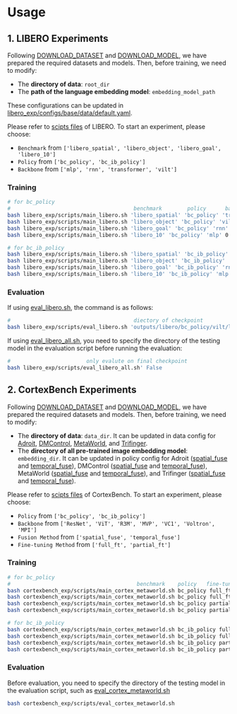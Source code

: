 # Usage

## 1. LIBERO Experiments

Following [DOWNLOAD_DATASET](documents/DOWNLOAD_DATASET.md) and [DOWNLOAD_MODEL](documents/DOWNLOAD_MODEL.md), we have prepared the required datasets and models.
Then, before training, we need to modify:

- The **directory of data**: `root_dir`
- The **path of the language embedding model**: `embedding_model_path`

These configurations can be updated in [libero_exp/configs/base/data/default.yaml](../libero_exp/configs/base/data/default.yaml).

Please refer to [scipts files](libero_exp/scripts) of LIBERO.
To start an experiment, please choose:
- `Benchmark` from `['libero_spatial', 'libero_object', 'libero_goal', 'libero_10']`
- `Policy` from `['bc_policy', 'bc_ib_policy']`
- `Backbone` from `['mlp', 'rnn', 'transformer', 'vilt']`

### Training 

```bash
# for bc_policy
#                                       benchmark        policy      backbone     train_ratio seed
bash libero_exp/scripts/main_libero.sh 'libero_spatial' 'bc_policy' 'transformer' 0.9 0
bash libero_exp/scripts/main_libero.sh 'libero_object' 'bc_policy' 'vilt' 0.9 0
bash libero_exp/scripts/main_libero.sh 'libero_goal' 'bc_policy' 'rnn' 0.9 0
bash libero_exp/scripts/main_libero.sh 'libero_10' 'bc_policy' 'mlp' 0.9 0

# for bc_ib_policy
bash libero_exp/scripts/main_libero.sh 'libero_spatial' 'bc_ib_policy' 'transformer' 0.9 0
bash libero_exp/scripts/main_libero.sh 'libero_object' 'bc_ib_policy' 'vilt' 0.9 0
bash libero_exp/scripts/main_libero.sh 'libero_goal' 'bc_ib_policy' 'rnn' 0.9 0
bash libero_exp/scripts/main_libero.sh 'libero_10' 'bc_ib_policy' 'mlp' 0.9 0
```

### Evaluation

If using [eval_libero.sh](../libero_exp/scripts/eval_libero.sh), the command is as follows:

```bash
#                                       diectory of checkpoint            only evalute on final checkpoint
bash libero_exp/scripts/eval_libero.sh 'outputs/libero/bc_policy/vilt/libero_goal/1130_1137_seed0' False
```

If using [eval_libero_all.sh](../libero_exp/scripts/eval_libero_all.sh), you need to specify the directory of the testing model in the evaluation script before running the evaluation:

```bash
#                        only evalute on final checkpoint
bash libero_exp/scripts/eval_libero_all.sh' False
```


## 2. CortexBench Experiments

Following [DOWNLOAD_DATASET](documents/DOWNLOAD_DATASET.md) and [DOWNLOAD_MODEL](documents/DOWNLOAD_MODEL.md), we have prepared the required datasets and models.
Then, before training, we need to modify:

- The **directory of data**: `data_dir`. It can be updated in data config for [Adroit](../cortexbench_exp/configs/adroit/base/data/default.yaml), [DMControl](../cortexbench_exp/configs/dmcontrol/base/data/default.yaml), [MetaWorld](../cortexbench_exp/configs/metaworld/base/data/default.yaml), and [Trifinger](../cortexbench_exp/configs/trifinger/base/data/default.yaml).
- The **directory of all pre-trained image embedding model**: `embedding_dir`. It can be updated in policy config for 
Adroit ([spatial_fuse](../cortexbench_exp/configs/adroit/base/policy/spatial_fuse.yaml) and [temporal_fuse](../cortexbench_exp/configs/adroit/base/policy/temporal_fuse.yaml)), 
DMControl ([spatial_fuse](../cortexbench_exp/configs/dmcontrol/base/policy/spatial_fuse.yaml) and [temporal_fuse](../cortexbench_exp/configs/dmcontrol/base/policy/temporal_fuse.yaml)), 
MetaWorld ([spatial_fuse](../cortexbench_exp/configs/metaworld/base/policy/spatial_fuse.yaml) and [temporal_fuse](../cortexbench_exp/configs/metaworld/base/policy/temporal_fuse.yaml)), and 
Trifinger ([spatial_fuse](../cortexbench_exp/configs/trifinger/base/policy/spatial_fuse.yaml) and [temporal_fuse](../cortexbench_exp/configs/trifinger/base/policy/temporal_fuse.yaml)).



Please refer to [scipts files](cortexbench_exp/scripts) of CortexBench.
To start an experiment, please choose:

- `Policy` from `['bc_policy', 'bc_ib_policy']`
- `Backbone` from `['ResNet', 'ViT', 'R3M', 'MVP', 'VC1', 'Voltron', 'MPI']`
- `Fusion Method` from `['spatial_fuse', 'temporal_fuse']`
- `Fine-tuning Method` from `['full_ft', 'partial_ft']`

### Training 

```bash
# for bc_policy
#                                        benchmark    policy   fine-tuning and fusion backbone seed
bash cortexbench_exp/scripts/main_cortex_metaworld.sh bc_policy full_ft_temporal_fuse ResNet 0
bash cortexbench_exp/scripts/main_cortex_metaworld.sh bc_policy full_ft_spatial_fuse ResNet 0
bash cortexbench_exp/scripts/main_cortex_metaworld.sh bc_policy partial_ft_temporal_fuse VC1 0
bash cortexbench_exp/scripts/main_cortex_metaworld.sh bc_policy partial_ft_spatial_fuse VC1 0

# for bc_ib_policy
bash cortexbench_exp/scripts/main_cortex_metaworld.sh bc_ib_policy full_ft_temporal_fuse ResNet 0
bash cortexbench_exp/scripts/main_cortex_metaworld.sh bc_ib_policy full_ft_spatial_fuse ResNet 0
bash cortexbench_exp/scripts/main_cortex_metaworld.sh bc_ib_policy partial_ft_temporal_fuse VC1 0
bash cortexbench_exp/scripts/main_cortex_metaworld.sh bc_ib_policy partial_ft_spatial_fuse VC1 0
```

### Evaluation

Before evaluation, you need to specify the directory of the testing model in the evaluation script, such as [eval_cortex_metaworld.sh](../cortexbench_exp/scripts/eval_cortex_metaworld.sh)

```bash
bash cortexbench_exp/scripts/eval_cortex_metaworld.sh
```

